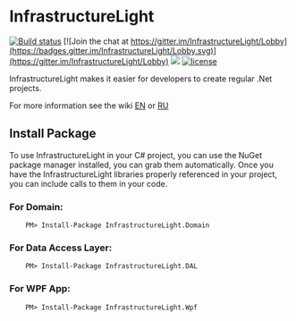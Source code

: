 # InfrastructureLight

[![Build status](https://ci.appveyor.com/api/projects/status/wobbmnlbukxejjgb?svg=true)](https://ci.appveyor.com/project/artemmatveev/infrastructurelight)
[![Join the chat at https://gitter.im/InfrastructureLight/Lobby](https://badges.gitter.im/InfrastructureLight/Lobby.svg)](https://gitter.im/InfrastructureLight/Lobby)
<a href="https://www.paypal.me/artemmatveev" title="Support project"><img src="https://img.shields.io/badge/Support%20project-paypal-brightgreen.svg"></a>
[![license](https://img.shields.io/github/license/artemmatveev/InfrastructureLight.svg?maxAge=2592000)](https://github.com/artemmatveev/InfrastructureLight/blob/master/LICENSE)

InfrastructureLight makes it easier for developers to create regular .Net projects.

For more information see the wiki [EN](https://github.com/artemmatveev/InfrastructureLight/wiki/EN) or [RU](https://github.com/artemmatveev/InfrastructureLight/wiki/RU)

## Install Package

To use InfrastructureLight in your C# project, you can use the NuGet package manager installed, you can grab them automatically. Once you have the InfrastructureLight libraries properly referenced in your project, you can include calls to them in your code.

### For Domain:

```
    PM> Install-Package InfrastructureLight.Domain    
```

### For Data Access Layer:

```
    PM> Install-Package InfrastructureLight.DAL 
```

### For WPF App:

```
    PM> Install-Package InfrastructureLight.Wpf    
```
